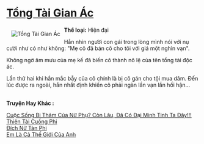 <a href="https://utruyen.com/tong-tai-gian-ac/10708/" title="Tổng Tài Gian Ác"><h1>Tổng Tài Gian Ác</h1></a><div style="display:table"><img align="right" style="float: left; padding: 10px;" src="https://utruyen.com/images/story/200x260/tong-tai-gian-ac.jpg" alt="Tổng Tài Gian Ác"><b>Thể loại:</b> Hiện đại<p></p>Hắn nhìn người con gái trong lòng mình nói với nụ cười như có như không: "Mẹ cô đã bán cô cho tôi với giá một nghìn vạn".<p></p>Không ngờ âm mưu của mẹ kế đã biến cô thành nô lệ của tên tổng tài độc ác. <p></p>Lần thứ hai khi hắn mắc bẫy của cô chính là bị cô gán cho tội mua dâm. Đến lúc được ra ngoài, hắn nhất định khiến cô phải ngàn lần vạn lần hối hận...</div><p><br><b>Truyện Hay Khác :</b></p><a href="https://utruyen.com/cuoc-song-bi-tham-cua-nu-phu-con-lau-da-co-dai-minh-tinh-ta-day/12762/" alt="Cuộc Sống Bi Thảm Của Nữ Phụ? Còn Lâu, Đã Có Đại Minh Tinh Ta Đây!!!">Cuộc Sống Bi Thảm Của Nữ Phụ? Còn Lâu, Đã Có Đại Minh Tinh Ta Đây!!!</a><br/><a href="https://github.com/quanluxury/truyenhot/tree/master/truyenhay/16123/" alt="Thiên Tài Cuồng Phi">Thiên Tài Cuồng Phi</a><br/><a href="https://github.com/quanluxury/ngontinhhot/tree/master/truyenhay/17085/" alt="Đích Nữ Tàn Phi">Đích Nữ Tàn Phi</a><br/><a href="https://www.flickr.com/photos/184340401@N07/48788461008/" alt="Em Là Cả Thế Giới Của Anh">Em Là Cả Thế Giới Của Anh</a><br/>